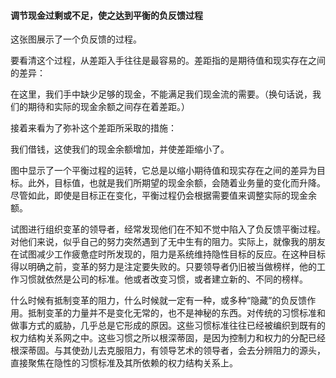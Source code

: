 #### 调节现金过剩或不足，使之达到平衡的负反馈过程

这张图展示了一个负反馈的过程。

要看清这个过程，从差距入手往往是最容易的。差距指的是期待值和现实存在之间的差异：

在这里，我们手中缺少足够的现金，不能满足我们现金流的需要。（换句话说，我们的期待和实际的现金余额之间存在着差距。）

接着来看为了弥补这个差距所采取的措施：

我们借钱，这使我们的现金余额增加，并使差距缩小了。

图中显示了一个平衡过程的运转，它总是以缩小期待值和现实存在之间的差异为目标。此外，目标值，也就是我们所期望的现金余额，会随着业务量的变化而升降。尽管如此，即使是目标正在变化，平衡过程仍会根据需要值来调整实际的现金余额。

试图进行组织变革的领导者，经常发现他们在不知不觉中陷入了负反馈平衡过程。对他们来说，似乎自己的努力突然遇到了无中生有的阻力。实际上，就像我的朋友在试图减少工作疲惫症时所发现的，阻力是系统维持隐性目标的反应。在这种目标得以明确之前，变革的努力是注定要失败的。只要领导者仍旧被当做榜样，他的工作习惯就依然是公司的标准。他或者改变习惯，或者建立新的、不同的榜样。

什么时候有抵制变革的阻力，什么时候就一定有一种，或多种“隐藏”的负反馈作用。抵制变革的力量并不是变化无常的，也不是神秘的东西。对传统的习惯标准和做事方式的威胁，几乎总是它形成的原因。这些习惯标准往往已经被编织到既有的权力结构关系网之中。这些习惯之所以根深蒂固，是因为控制力和权力的分配已经根深蒂固。与其使劲儿去克服阻力，有领导艺术的领导者，会去分辨阻力的源头，直接聚焦在隐性的习惯标准及其所依赖的权力结构关系上。